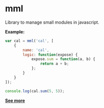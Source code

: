 # mml
Library to manage small modules in javascript.

**Example:**

```javascript
var cal = mml('cal', [
    {
        name: 'cal',
        logic: function(expose) {
            expose.sum = function(a, b) {
                return a + b;
            };
        }
    }
]);

console.log(cal.sum(5, 5));
```


**[See more](/example)**